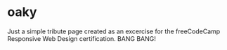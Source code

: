 # oaky
Just a simple tribute page created as an excercise for the freeCodeCamp Responsive Web Design certification.
BANG BANG!
